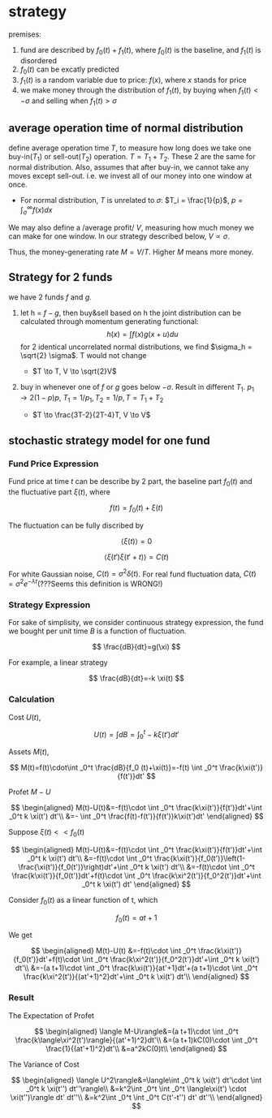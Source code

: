 

# strategy
premises:
1. fund are described by $f_0(t) + f_1(t)$, where $f_0(t)$ is the baseline, and $f_1(t)$ is disordered
2. $f_0(t)$ can be excatly predicted
3. $f_1(t)$ is a random variable due to price: $f(x)$, where $x$ stands for price
4. we make money through the distribution of $f_1(t)$, by buying when $f_1(t) < - \sigma$ and selling when $f_1(t) > \sigma$

## average operation time of normal distribution
define average operation time $T$, to measure how long does we take one buy-in($T_1$) or sell-out($T_2$) operation.
$T = T_1 + T_2$. These 2 are the same for normal distribution. Also, assumes that after buy-in, we cannot take any moves except sell-out.
i.e. we invest all of our money into one window at once.

- For normal distribution, $T$ is unrelated to $\sigma$:
  $T_i = \frac{1}{p}$, $p = \int_\sigma^\infty f(x) dx$

We may also define a /average profit/ $V$, measuring how much money we can make for one window. In our strategy
described below, $V \propto \sigma$.

Thus, the money-generating rate $M = V/T$. Higher $M$ means more money.

## Strategy for 2 funds
we have 2 funds $f$ and $g$.

1. let h = $f - g$, then buy&sell based on h
   the joint distribution can be calculated through momentum generating functional:
   $$h(x) = \int f(x) g(x + u) du$$
   for 2 identical uncorrelated normal distributions, we find $\sigma_h = \sqrt{2} \sigma$. T would not change

   - $T \to T, V \to \sqrt{2}V$
2. buy in whenever one of $f$ or $g$ goes below $-\sigma$. Result in different $T_1$.
   $p_1 \to 2(1 - p)p$, $T_1 = 1/p_1, T_2 = 1/p, T = T_1 + T_2$

   - $T \to \frac{3T-2}{2T-4}T, V \to V$

## stochastic strategy model for one fund
### Fund Price Expression
Fund price at time $t$ can be describe by 2 part, the baseline part $f_0(t)$ and the fluctuative part $\xi(t)$, where

$$
f(t)=f_0(t)+\xi(t)
$$

   The fluctuation can be fully discribed by

$$
   \langle\xi(t)\rangle=0
$$

$$
   \langle\xi(t')\xi(t'+t)\rangle=C(t)
$$

   For white Gaussian noise, $C(t)=\sigma^2\delta(t)$. For real fund fluctuation data, $C(t)=\sigma^2 e^{-\lambda t}$(???Seems this definition is WRONG!)

### Strategy Expression
For sake of simplisity, we consider continuous strategy expression, the fund we bought per unit time $B$ is a function of fluctuation. 

$$
\frac{dB}{dt}=g(\xi)
$$

For example, a linear strategy

$$
\frac{dB}{dt}=-k \xi(t)
$$

### Calculation
Cost $U(t)$, 

$$
U(t)=\int dB=\int _0^t -k \xi(t') dt'
$$

Assets $M(t)$,

$$
M(t)=f(t)\cdot\int _0^t \frac{dB}{f_0 (t)+\xi(t)}=-f(t) \int _0^t \frac{k\xi(t')}{f(t')}dt'
$$

Profet $M-U$

$$
\begin{aligned}
M(t)-U(t)&=-f(t)\cdot \int _0^t \frac{k\xi(t')}{f(t')}dt'+\int _0^t k \xi(t') dt'\\
&=- \int _0^t \frac{f(t)-f(t')}{f(t')}k\xi(t')dt'
\end{aligned}
$$

Suppose $\xi(t)<<f_0(t)$

$$
\begin{aligned}
M(t)-U(t)&=-f(t)\cdot \int _0^t \frac{k\xi(t')}{f(t')}dt'+\int _0^t k \xi(t') dt'\\
&=-f(t)\cdot \int _0^t \frac{k\xi(t')}{f_0(t')}\left(1-\frac{\xi(t')}{f_0(t')}\right)dt'+\int _0^t k \xi(t') dt'\\
&=-f(t)\cdot \int _0^t \frac{k\xi(t')}{f_0(t')}dt'+f(t)\cdot \int _0^t \frac{k\xi^2(t')}{f_0^2(t')}dt'+\int _0^t k \xi(t') dt'
\end{aligned}
$$

Consider $f_0(t)$ as a linear function of t, which

$$
f_0(t)=a t+1
$$

We get

$$
\begin{aligned}
M(t)-U(t)
&=-f(t)\cdot \int _0^t \frac{k\xi(t')}{f_0(t')}dt'+f(t)\cdot \int _0^t \frac{k\xi^2(t')}{f_0^2(t')}dt'+\int _0^t k \xi(t') dt'\\
&=-(a t+1)\cdot \int _0^t \frac{k\xi(t')}{at'+1}dt'+(a t+1)\cdot \int _0^t \frac{k\xi^2(t')}{(at'+1)^2}dt'+\int _0^t k \xi(t') dt'\\
\end{aligned}
$$

### Result
The Expectation of Profet

$$
\begin{aligned}
   \langle M-U\rangle&=(a t+1)\cdot \int _0^t \frac{k\langle\xi^2(t')\rangle}{(at'+1)^2}dt'\\
   &=(a t+1)kC(0)\cdot \int _0^t \frac{1}{(at'+1)^2}dt'\\
   &=a^2kC(0)t\\
\end{aligned}
$$

The Variance of Cost

$$
\begin{aligned}
   \langle U^2\rangle&=\langle\int _0^t  k \xi(t') dt'\cdot \int _0^t  k \xi(t'') dt''\rangle\\
&=k^2\int _0^t  \int _0^t \langle\xi(t') \cdot  \xi(t'')\rangle dt' dt''\\
&=k^2\int _0^t  \int _0^t C(t'-t'') dt' dt''\\
\end{aligned}
$$